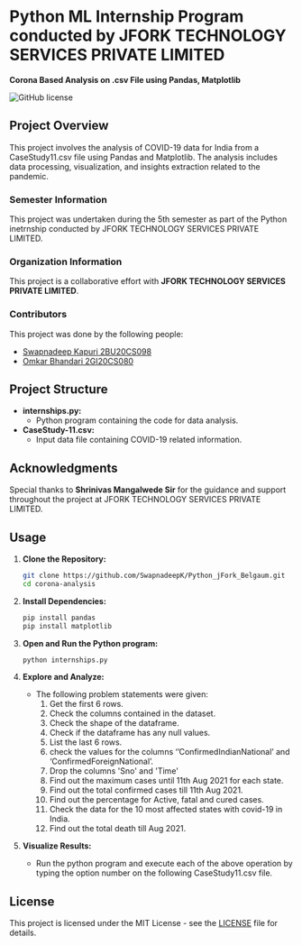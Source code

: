 # Python ML Internship Program conducted by JFORK TECHNOLOGY SERVICES PRIVATE LIMITED
**Corona Based Analysis on .csv File using Pandas, Matplotlib**

![GitHub license](https://img.shields.io/badge/license-MIT-blue.svg)

## Project Overview

This project involves the analysis of COVID-19 data for India from a CaseStudy11.csv file using Pandas and Matplotlib. The analysis includes data processing, visualization, and insights extraction related to the pandemic.

### Semester Information

This project was undertaken during the 5th semester as part of the Python inetrnship conducted by JFORK TECHNOLOGY SERVICES PRIVATE LIMITED.

### Organization Information

This project is a collaborative effort with **JFORK TECHNOLOGY SERVICES PRIVATE LIMITED**.

### Contributors

This project was done by the following people:
- [Swapnadeep Kapuri 2BU20CS098](https://www.linkedin.com/in/swapnadeep-kapuri-5ab423228/)
- [Omkar Bhandari 2GI20CS080](https://www.linkedin.com/in/omkar-bhandari-48ba11271/)

## Project Structure

- **internships.py:**
  - Python program containing the code for data analysis.
- **CaseStudy-11.csv:**
  - Input data file containing COVID-19 related information.

## Acknowledgments

Special thanks to **Shrinivas Mangalwede Sir** for the guidance and support throughout the project at JFORK TECHNOLOGY SERVICES PRIVATE LIMITED.

## Usage

1. **Clone the Repository:**

    ```bash
    git clone https://github.com/SwapnadeepK/Python_jFork_Belgaum.git
    cd corona-analysis
      ```

2. **Install Dependencies:**

    ```bash
    pip install pandas
    pip install matplotlib
    ```

3. **Open and Run the Python program:**

    ```bash
    python internships.py
    ```

4. **Explore and Analyze:**

    - The following problem statements were given:
      1. Get the first 6 rows.
      2. Check the columns contained in the dataset.
      3. Check the shape of the dataframe.
      4. Check if the dataframe has any null values.
      5. List the last 6 rows.
      6. check the values for the columns ‘’ConfirmedIndianNational’ and ‘ConfirmedForeignNational’.
      7. Drop the columns 'Sno' and 'Time'
      8. Find out the maximum cases until 11th Aug 2021 for each state.
      9. Find out the total confirmed cases till 11th Aug 2021.
      10. Find out the percentage for Active, fatal and cured cases.
      11. Check the data for the 10 most affected states with covid-19 in India.
      12. Find out the total death till Aug 2021.

5. **Visualize Results:**

    - Run the python program and execute each of the above operation by typing the option number on the following CaseStudy11.csv file.

## License

This project is licensed under the MIT License - see the [LICENSE](LICENSE) file for details.
